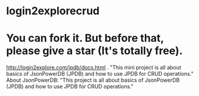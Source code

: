 # login2explorecrud
# You can fork it. But before that, please give a star (It's totally free).
 http://login2explore.com/jpdb/docs.html .
"This mini project is all about basics of JsonPowerDB (JPDB) and how to use JPDB for CRUD operations." About JsonPowerDB:
"This project is all about basics of JsonPowerDB (JPDB) and how to use JPDB for CRUD operations."

